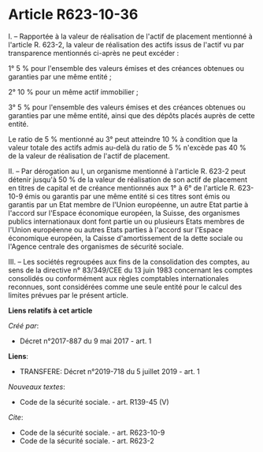 # Article R623-10-36

I. – Rapportée à la valeur de réalisation de l'actif de placement mentionné à l'article R. 623-2, la valeur de réalisation
des actifs issus de l'actif vu par transparence mentionnés ci-après ne peut excéder :

1° 5 % pour l'ensemble des valeurs émises et des créances obtenues ou garanties par une même entité ;

2° 10 % pour un même actif immobilier ;

3° 5 % pour l'ensemble des valeurs émises et des créances obtenues ou garanties par une même entité, ainsi que des dépôts
placés auprès de cette entité.

Le ratio de 5 % mentionné au 3° peut atteindre 10 % à condition que la valeur totale des actifs admis au-delà du ratio de 5 %
n'excède pas 40 % de la valeur de réalisation de l'actif de placement.

II. – Par dérogation au I, un organisme mentionné à l'article R. 623-2 peut détenir jusqu'à 50 % de la valeur de réalisation
de son actif de placement en titres de capital et de créance mentionnés aux 1° à 6° de l'article R. 623-10-9 émis ou garantis
par une même entité si ces titres sont émis ou garantis par un Etat membre de l'Union européenne, un autre Etat partie à
l'accord sur l'Espace économique européen, la Suisse, des organismes publics internationaux dont font partie un ou plusieurs
Etats membres de l'Union européenne ou autres Etats parties à l'accord sur l'Espace économique européen, la Caisse
d'amortissement de la dette sociale ou l'Agence centrale des organismes de sécurité sociale.

III. – Les sociétés regroupées aux fins de la consolidation des comptes, au sens de la directive n° 83/349/CEE du 13 juin
1983 concernant les comptes consolidés ou conformément aux règles comptables internationales reconnues, sont considérées
comme une seule entité pour le calcul des limites prévues par le présent article.

**Liens relatifs à cet article**

_Créé par_:

  - Décret n°2017-887 du 9 mai 2017 - art. 1

**Liens**:

  - TRANSFERE: Décret n°2019-718 du 5 juillet 2019 - art. 1

_Nouveaux textes_:

  - Code de la sécurité sociale. - art. R139-45 (V)

_Cite_:

  - Code de la sécurité sociale. - art. R623-10-9
  - Code de la sécurité sociale. - art. R623-2
